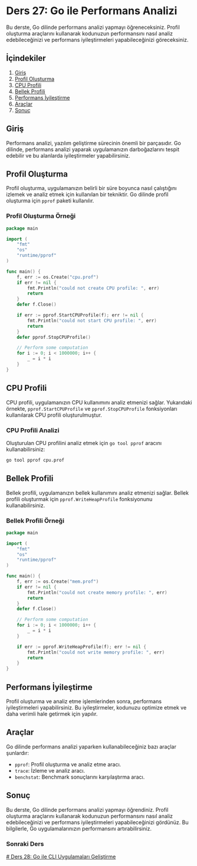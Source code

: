 # Ders 27: Go ile Performans Analizi

Bu derste, Go dilinde performans analizi yapmayı öğreneceksiniz. Profil oluşturma araçlarını kullanarak kodunuzun performansını nasıl analiz edebileceğinizi ve performans iyileştirmeleri yapabileceğinizi göreceksiniz.

## İçindekiler

1. [Giriş](#giriş)
2. [Profil Oluşturma](#profil-oluşturma)
3. [CPU Profili](#cpu-profili)
4. [Bellek Profili](#bellek-profili)
5. [Performans İyileştirme](#performans-iyileştirme)
6. [Araçlar](#araçlar)
7. [Sonuç](#sonuç)

## Giriş

Performans analizi, yazılım geliştirme sürecinin önemli bir parçasıdır. Go dilinde, performans analizi yaparak uygulamanızın darboğazlarını tespit edebilir ve bu alanlarda iyileştirmeler yapabilirsiniz.

## Profil Oluşturma

Profil oluşturma, uygulamanızın belirli bir süre boyunca nasıl çalıştığını izlemek ve analiz etmek için kullanılan bir tekniktir. Go dilinde profil oluşturma için `pprof` paketi kullanılır.

### Profil Oluşturma Örneği

```go
package main

import (
    "fmt"
    "os"
    "runtime/pprof"
)

func main() {
    f, err := os.Create("cpu.prof")
    if err != nil {
        fmt.Println("could not create CPU profile: ", err)
        return
    }
    defer f.Close()

    if err := pprof.StartCPUProfile(f); err != nil {
        fmt.Println("could not start CPU profile: ", err)
        return
    }
    defer pprof.StopCPUProfile()

    // Perform some computation
    for i := 0; i < 1000000; i++ {
        _ = i * i
    }
}
```

## CPU Profili

CPU profili, uygulamanızın CPU kullanımını analiz etmenizi sağlar. Yukarıdaki örnekte, `pprof.StartCPUProfile` ve `pprof.StopCPUProfile` fonksiyonları kullanılarak CPU profili oluşturulmuştur.

### CPU Profili Analizi

Oluşturulan CPU profilini analiz etmek için `go tool pprof` aracını kullanabilirsiniz:

```sh
go tool pprof cpu.prof
```

## Bellek Profili

Bellek profili, uygulamanızın bellek kullanımını analiz etmenizi sağlar. Bellek profili oluşturmak için `pprof.WriteHeapProfile` fonksiyonunu kullanabilirsiniz.

### Bellek Profili Örneği

```go
package main

import (
    "fmt"
    "os"
    "runtime/pprof"
)

func main() {
    f, err := os.Create("mem.prof")
    if err != nil {
        fmt.Println("could not create memory profile: ", err)
        return
    }
    defer f.Close()

    // Perform some computation
    for i := 0; i < 1000000; i++ {
        _ = i * i
    }

    if err := pprof.WriteHeapProfile(f); err != nil {
        fmt.Println("could not write memory profile: ", err)
        return
    }
}
```

## Performans İyileştirme

Profil oluşturma ve analiz etme işlemlerinden sonra, performans iyileştirmeleri yapabilirsiniz. Bu iyileştirmeler, kodunuzu optimize etmek ve daha verimli hale getirmek için yapılır.

## Araçlar

Go dilinde performans analizi yaparken kullanabileceğiniz bazı araçlar şunlardır:

- `pprof`: Profil oluşturma ve analiz etme aracı.
- `trace`: İzleme ve analiz aracı.
- `benchstat`: Benchmark sonuçlarını karşılaştırma aracı.

## Sonuç

Bu derste, Go dilinde performans analizi yapmayı öğrendiniz. Profil oluşturma araçlarını kullanarak kodunuzun performansını nasıl analiz edebileceğinizi ve performans iyileştirmeleri yapabileceğinizi gördünüz. Bu bilgilerle, Go uygulamalarınızın performansını artırabilirsiniz.

### Sonraki Ders

[# Ders 28: Go ile CLI Uygulamaları Geliştirme
](../ders28/README.md)